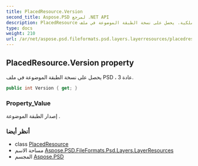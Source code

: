 ```yaml
---
title: PlacedResource.Version
second_title: Aspose.PSD لمرجع .NET API
description: PlacedResource ملكية. يحصل على نسخة الطبقة الموضوعة في ملف PSD  عادة 3.
type: docs
weight: 210
url: /ar/net/aspose.psd.fileformats.psd.layers.layerresources/placedresource/version/
---
```

## PlacedResource.Version property

يحصل على نسخة الطبقة الموضوعة في ملف PSD ، عادة 3.

```csharp
public int Version { get; }
```

### Property_Value

إصدار الطبقة الموضوعة .

### أنظر أيضا

* class [PlacedResource](../)
* مساحة الاسم [Aspose.PSD.FileFormats.Psd.Layers.LayerResources](../../placedresource/)
* المجسم [Aspose.PSD](../../../)


